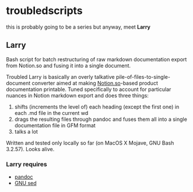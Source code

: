# troubledscripts
this is probably going to be a series but anyway, meet **Larry**
## Larry
Bash script for batch restructuring of raw markdown documentation export from Notion.so and fusing it into a single document.

Troubled Larry is basically an overly talkative pile-of-files-to-single-document converter aimed at making [Notion.so](https://notion.so)-based product documentation printable. Tuned specifically to account for particular nuances in Notion markdown export and does three things:
1. shifts (increments the level of) each heading (except the first one) in each .md file in the current wd
2. drags the resulting files through pandoc and fuses them all into a single documentation file in GFM format
3. talks a lot

Written and tested only locally so far (on MacOS X Mojave, GNU Bash 3.2.57). Looks alive.

### Larry requires
- [pandoc](http://pandoc.org/)
- [GNU sed](https://ftp.gnu.org/gnu/sed/)
